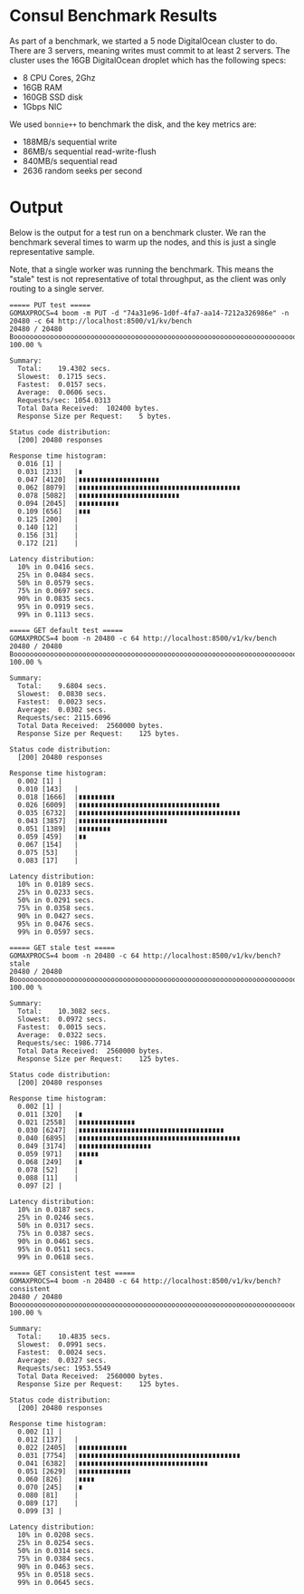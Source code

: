 # Consul Benchmark Results

As part of a benchmark, we started a 5 node DigitalOcean cluster to do.
There are 3 servers, meaning writes must commit to at least 2 servers.
The cluster uses the 16GB DigitalOcean droplet which has the following specs:

 * 8 CPU Cores, 2Ghz
 * 16GB RAM
 * 160GB SSD disk
 * 1Gbps NIC

We used `bonnie++` to benchmark the disk, and the key metrics are:

 * 188MB/s sequential write
 * 86MB/s sequential read-write-flush
 * 840MB/s sequential read
 * 2636 random seeks per second

# Output

Below is the output for a test run on a benchmark cluster. We ran the benchmark
several times to warm up the nodes, and this is just a single representative sample.

Note, that a single worker was running the benchmark. This means the "stale" test is
not representative of total throughput, as the client was only routing to a single server.

    ===== PUT test =====
    GOMAXPROCS=4 boom -m PUT -d "74a31e96-1d0f-4fa7-aa14-7212a326986e" -n 20480 -c 64 http://localhost:8500/v1/kv/bench
    20480 / 20480 Booooooooooooooooooooooooooooooooooooooooooooooooooooooooooooooooooooooooooooooooooooooooooooooooooooooooooooooooooooooooooooooooooo! 100.00 %

    Summary:
      Total:	19.4302 secs.
      Slowest:	0.1715 secs.
      Fastest:	0.0157 secs.
      Average:	0.0606 secs.
      Requests/sec:	1054.0313
      Total Data Received:	102400 bytes.
      Response Size per Request:	5 bytes.

    Status code distribution:
      [200]	20480 responses

    Response time histogram:
      0.016 [1]	|
      0.031 [233]	|∎
      0.047 [4120]	|∎∎∎∎∎∎∎∎∎∎∎∎∎∎∎∎∎∎∎∎
      0.062 [8079]	|∎∎∎∎∎∎∎∎∎∎∎∎∎∎∎∎∎∎∎∎∎∎∎∎∎∎∎∎∎∎∎∎∎∎∎∎∎∎∎∎
      0.078 [5082]	|∎∎∎∎∎∎∎∎∎∎∎∎∎∎∎∎∎∎∎∎∎∎∎∎∎
      0.094 [2045]	|∎∎∎∎∎∎∎∎∎∎
      0.109 [656]	|∎∎∎
      0.125 [200]	|
      0.140 [12]	|
      0.156 [31]	|
      0.172 [21]	|

    Latency distribution:
      10% in 0.0416 secs.
      25% in 0.0484 secs.
      50% in 0.0579 secs.
      75% in 0.0697 secs.
      90% in 0.0835 secs.
      95% in 0.0919 secs.
      99% in 0.1113 secs.

    ===== GET default test =====
    GOMAXPROCS=4 boom -n 20480 -c 64 http://localhost:8500/v1/kv/bench
    20480 / 20480 Booooooooooooooooooooooooooooooooooooooooooooooooooooooooooooooooooooooooooooooooooooooooooooooooooooooooooooooooooooooooooooooooooo! 100.00 %

    Summary:
      Total:	9.6804 secs.
      Slowest:	0.0830 secs.
      Fastest:	0.0023 secs.
      Average:	0.0302 secs.
      Requests/sec:	2115.6096
      Total Data Received:	2560000 bytes.
      Response Size per Request:	125 bytes.

    Status code distribution:
      [200]	20480 responses

    Response time histogram:
      0.002 [1]	|
      0.010 [143]	|
      0.018 [1666]	|∎∎∎∎∎∎∎∎∎
      0.026 [6009]	|∎∎∎∎∎∎∎∎∎∎∎∎∎∎∎∎∎∎∎∎∎∎∎∎∎∎∎∎∎∎∎∎∎∎∎
      0.035 [6732]	|∎∎∎∎∎∎∎∎∎∎∎∎∎∎∎∎∎∎∎∎∎∎∎∎∎∎∎∎∎∎∎∎∎∎∎∎∎∎∎∎
      0.043 [3857]	|∎∎∎∎∎∎∎∎∎∎∎∎∎∎∎∎∎∎∎∎∎∎
      0.051 [1389]	|∎∎∎∎∎∎∎∎
      0.059 [459]	|∎∎
      0.067 [154]	|
      0.075 [53]	|
      0.083 [17]	|

    Latency distribution:
      10% in 0.0189 secs.
      25% in 0.0233 secs.
      50% in 0.0291 secs.
      75% in 0.0358 secs.
      90% in 0.0427 secs.
      95% in 0.0476 secs.
      99% in 0.0597 secs.

    ===== GET stale test =====
    GOMAXPROCS=4 boom -n 20480 -c 64 http://localhost:8500/v1/kv/bench?stale
    20480 / 20480 Booooooooooooooooooooooooooooooooooooooooooooooooooooooooooooooooooooooooooooooooooooooooooooooooooooooooooooooooooooooooooooooooooo! 100.00 %

    Summary:
      Total:	10.3082 secs.
      Slowest:	0.0972 secs.
      Fastest:	0.0015 secs.
      Average:	0.0322 secs.
      Requests/sec:	1986.7714
      Total Data Received:	2560000 bytes.
      Response Size per Request:	125 bytes.

    Status code distribution:
      [200]	20480 responses

    Response time histogram:
      0.002 [1]	|
      0.011 [320]	|∎
      0.021 [2558]	|∎∎∎∎∎∎∎∎∎∎∎∎∎∎
      0.030 [6247]	|∎∎∎∎∎∎∎∎∎∎∎∎∎∎∎∎∎∎∎∎∎∎∎∎∎∎∎∎∎∎∎∎∎∎∎∎
      0.040 [6895]	|∎∎∎∎∎∎∎∎∎∎∎∎∎∎∎∎∎∎∎∎∎∎∎∎∎∎∎∎∎∎∎∎∎∎∎∎∎∎∎∎
      0.049 [3174]	|∎∎∎∎∎∎∎∎∎∎∎∎∎∎∎∎∎∎
      0.059 [971]	|∎∎∎∎∎
      0.068 [249]	|∎
      0.078 [52]	|
      0.088 [11]	|
      0.097 [2]	|

    Latency distribution:
      10% in 0.0187 secs.
      25% in 0.0246 secs.
      50% in 0.0317 secs.
      75% in 0.0387 secs.
      90% in 0.0461 secs.
      95% in 0.0511 secs.
      99% in 0.0618 secs.

    ===== GET consistent test =====
    GOMAXPROCS=4 boom -n 20480 -c 64 http://localhost:8500/v1/kv/bench?consistent
    20480 / 20480 Booooooooooooooooooooooooooooooooooooooooooooooooooooooooooooooooooooooooooooooooooooooooooooooooooooooooooooooooooooooooooooooooooo! 100.00 %

    Summary:
      Total:	10.4835 secs.
      Slowest:	0.0991 secs.
      Fastest:	0.0024 secs.
      Average:	0.0327 secs.
      Requests/sec:	1953.5549
      Total Data Received:	2560000 bytes.
      Response Size per Request:	125 bytes.

    Status code distribution:
      [200]	20480 responses

    Response time histogram:
      0.002 [1]	|
      0.012 [137]	|
      0.022 [2405]	|∎∎∎∎∎∎∎∎∎∎∎∎
      0.031 [7754]	|∎∎∎∎∎∎∎∎∎∎∎∎∎∎∎∎∎∎∎∎∎∎∎∎∎∎∎∎∎∎∎∎∎∎∎∎∎∎∎∎
      0.041 [6382]	|∎∎∎∎∎∎∎∎∎∎∎∎∎∎∎∎∎∎∎∎∎∎∎∎∎∎∎∎∎∎∎∎
      0.051 [2629]	|∎∎∎∎∎∎∎∎∎∎∎∎∎
      0.060 [826]	|∎∎∎∎
      0.070 [245]	|∎
      0.080 [81]	|
      0.089 [17]	|
      0.099 [3]	|

    Latency distribution:
      10% in 0.0208 secs.
      25% in 0.0254 secs.
      50% in 0.0314 secs.
      75% in 0.0384 secs.
      90% in 0.0463 secs.
      95% in 0.0518 secs.
      99% in 0.0645 secs.

